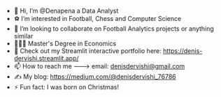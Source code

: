 - 👋 Hi, I’m @Denapena a Data Analyst
- ⚽ I’m interested in Football, Chess and Computer Science
- 💞️ I’m looking to collaborate on Football Analytics projects or anything similar
- 👨🏼‍🎓 Master's Degree in Economics
- 🚀 Check out my Streamlit interactive portfolio here: https://denis-dervishi.streamlit.app/
- 📫 How to reach me ---> email: denisdervishi@gmail.com
- ✍️ My blog: https://medium.com/@denisdervishi_76786
- ⚡ Fun fact: I was born on Christmas!

<!---
Denapena/Denapena is a ✨ special ✨ repository because its `README.md` (this file) appears on your GitHub profile.
You can click the Preview link to take a look at your changes.
--->
